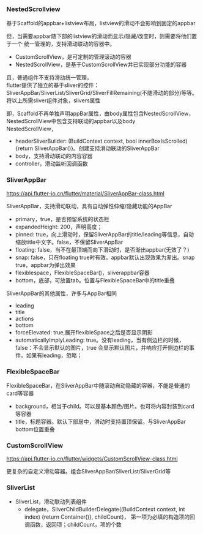 ### NestedScrollview
基于Scaffold的appbar+listview布局，listview的滑动不会影响到固定的appbar

但，当需要appbar随下部的listview的滑动而显示/隐藏/改变时，则需要将他们置于一个
统一管理的，支持滑动联动的容器中。
- CustomScrollView，是可定制的管理滚动的容器
- NestedScrollView，是基于CustomScrollView并已实现部分功能的容器

且，普通组件不支持滑动统一管理，  
flutter提供了独立的基于sliver的控件：  
SliverAppBar/SliverList/SliverGrid/SliverFillRemaining(不随滑动的部分)等等。  
将以上所需sliver组件对象，slivers属性

即，Scaffold不再单独声明appBar属性，由body属性包含NestedScrollView，NestedScrollView中包含支持联动的appbar以及body  
NestedScrollView，
- headerSliverBuilder: (BuildContext context, bool innerBoxIsScrolled) {return SliverAppBar()}。创建支持滑动联动的SliverAppBar
- body，支持滑动联动的内容容器
- controller，滑动监听回调函数

### SliverAppBar
https://api.flutter-io.cn/flutter/material/SliverAppBar-class.html

SliverAppBar，支持滑动联动，具有自动弹性伸缩/隐藏功能的AppBar
- primary，true，是否预留系统的状态栏
- expandedHeight: 200，声明高度；
- pinned: true，向上滑动时，保留SliverAppBar的title/leading等信息，自动缩放title中文字。false，不保留SliverAppBar
- floating: false，当不在最顶端而向下滑动时，是否渐出appbar(无效了？)
- snap: false，只在floating true时有效。appbar默认出现效果为渐出。snap true，appbar为弹出效果
- flexiblespace，FlexibleSpaceBar()，sliverappbar容器
- bottom，底部，可放置tab。位置与FlexibleSpaceBar中的title重叠

SliverAppBar的其他属性，许多与AppBar相同
- leading
- title
- actions
- bottom
- forceElevated: true,展开flexibleSpace之后是否显示阴影
- automaticallyImplyLeading: true。没有leading，当有侧边栏的时候，false：不会显示默认的图片，true 会显示默认图片，并响应打开侧边栏的事件。如果有leading，忽略；

### FlexibleSpaceBar
FlexibleSpaceBar，在SliverAppBar中随滚动自动隐藏的容器，不能是普通的card等容器
- background，相当于child。可以是基本颜色/图片。也可将内容封装到card等容器
- title，标题容器。默认下部居中，滑动时支持置顶保留。与SliverAppBar bottom位置重叠

### CustomScrollView
https://api.flutter-io.cn/flutter/widgets/CustomScrollView-class.html

更复杂的自定义滑动容器。组合SliverAppBar/SliverList/SliverGrid等

### SliverList
- SliverList，滑动联动列表组件
  - delegate，SliverChildBuilderDelegate((BuildContext context, int index) {return Container()}, childCount)，
  第一项为必填的构造项的回调函数，返回项；childCount，项的个数
